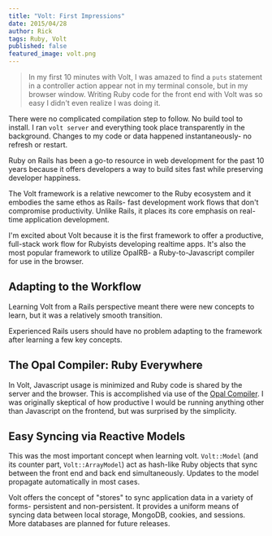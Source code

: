 ```yaml
---
title: "Volt: First Impressions"
date: 2015/04/28
author: Rick
tags: Ruby, Volt
published: false
featured_image: volt.png
---
```


 > In my first 10 minutes with Volt, I was amazed to find a `puts` statement in a controller action appear not in my terminal console, but in my browser window. Writing Ruby code for the front end with Volt was so easy I didn't even realize I was doing it.

There were no complicated compilation step to follow. No build tool to install. I ran `volt server` and everything took place transparently in the background. Changes to my code or data happened instantaneously- no refresh or restart.

Ruby on Rails has been a go-to resource in web development for the past 10 years because it offers developers a way to build sites fast while preserving developer happiness.

The Volt framework is a relative newcomer to the Ruby ecosystem and it embodies the same ethos as Rails- fast development work flows that don't compromise productivity. Unlike Rails, it places its core emphasis on real-time application development.

I'm excited about Volt because it is the first framework to offer a productive, full-stack work flow for Rubyists developing realtime apps. It's also the most popular framework to utilize OpalRB- a Ruby-to-Javascript compiler for use in the browser.

## Adapting to the Workflow

Learning Volt from a Rails perspective meant there were new concepts to learn, but it was a relatively smooth transition.

Experienced Rails users should have no problem adapting to the framework after learning a few key concepts.

## The Opal Compiler: Ruby Everywhere

In Volt, Javascript usage is minimized and Ruby code is shared by the server and the browser. This is accomplished via use of the [Opal Compiler](http://opalrb.org/docs/compiled_ruby/). I was originally skeptical of how productive I would be running anything other than Javascript on the frontend, but was surprised by the simplicity.

## Easy Syncing via Reactive Models

This was the most important concept when learning volt. `Volt::Model` (and its counter part, `Volt::ArrayModel`) act as hash-like Ruby objects that sync between the front end and back end simultaneously. Updates to the model propagate automatically in most cases.

Volt offers the concept of "stores" to sync application data in a variety of forms- persistent and non-persistent. It provides a uniform means of syncing data between local storage, MongoDB, cookies, and sessions. More databases are planned for future releases.
